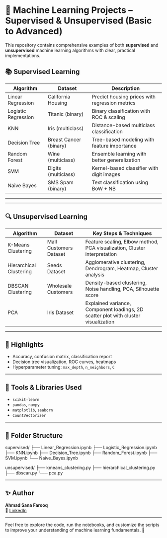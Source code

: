 # 🧠 Machine Learning Projects – Supervised & Unsupervised (Basic to Advanced)

This repository contains comprehensive examples of both **supervised** and **unsupervised** machine learning algorithms with clear, practical implementations.


## 📚 Supervised Learning

| Algorithm           | Dataset                | Description                                    |
| ------------------- | ---------------------- | ---------------------------------------------- |
| Linear Regression   | California Housing     | Predict housing prices with regression metrics |
| Logistic Regression | Titanic (binary)       | Binary classification with ROC & scaling       |
| KNN                 | Iris (multiclass)      | Distance-based multiclass classification       |
| Decision Tree       | Breast Cancer (binary) | Tree-based modeling with feature importance    |
| Random Forest       | Wine (multiclass)      | Ensemble learning with better generalization   |
| SVM                 | Digits (multiclass)    | Kernel-based classifier with digit images      |
| Naive Bayes         | SMS Spam (binary)      | Text classification using BoW + NB             |
---
---

## 🔍 Unsupervised Learning

| Algorithm                     | Dataset                 | Key Steps & Techniques                                                                 |
|------------------------------|-------------------------|-----------------------------------------------------------------------------------------|
| K-Means Clustering       | Mall Customers Dataset  | Feature scaling, Elbow method, PCA visualization, Cluster interpretation                |
| Hierarchical Clustering  | Seeds Dataset           | Agglomerative clustering, Dendrogram, Heatmap, Cluster analysis                            |
| DBSCAN Clustering        | Wholesale Customers     | Density-based clustering, Noise handling, PCA, Silhouette score                                |
| PCA                      | Iris Dataset            | Explained variance, Component loadings, 2D scatter plot with cluster visualization              |

---
## 📌 Highlights

- Accuracy, confusion matrix, classification report
- Decision tree visualization, ROC curves, heatmaps
- Hyperparameter tuning: `max_depth`, `n_neighbors`, `C`

---

## 🔧 Tools & Libraries Used

- `scikit-learn`
- `pandas`, `numpy`
- `matplotlib`, `seaborn`
- `CountVectorizer`

---

## 📁 Folder Structure

supervised/
├── Linear_Regression.ipynb
├── Logistic_Regression.ipynb
├── KNN.ipynb
├── Decision_Tree.ipynb
├── Random_Forest.ipynb
├── SVM.ipynb
└── Naive_Bayes.ipynb

unsupervised/
├── kmeans_clustering.py
├── hierarchical_clustering.py
├── dbscan.py
└── pca.py

---

## ✨ Author

**Ahmad Sana Farooq**  
🔗 [LinkedIn](https://www.linkedin.com/in/ahmad-sana-farooq/)

---

Feel free to explore the code, run the notebooks, and customize the scripts to improve your understanding of machine learning fundamentals. 🚀